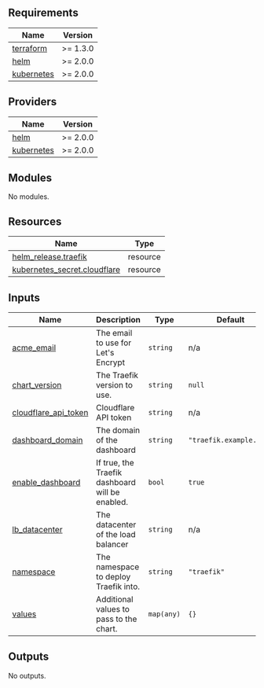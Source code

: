 <!-- BEGIN_TF_DOCS -->
## Requirements

| Name | Version |
|------|---------|
| <a name="requirement_terraform"></a> [terraform](#requirement\_terraform) | >= 1.3.0 |
| <a name="requirement_helm"></a> [helm](#requirement\_helm) | >= 2.0.0 |
| <a name="requirement_kubernetes"></a> [kubernetes](#requirement\_kubernetes) | >= 2.0.0 |

## Providers

| Name | Version |
|------|---------|
| <a name="provider_helm"></a> [helm](#provider\_helm) | >= 2.0.0 |
| <a name="provider_kubernetes"></a> [kubernetes](#provider\_kubernetes) | >= 2.0.0 |

## Modules

No modules.

## Resources

| Name | Type |
|------|------|
| [helm_release.traefik](https://registry.terraform.io/providers/hashicorp/helm/latest/docs/resources/release) | resource |
| [kubernetes_secret.cloudflare](https://registry.terraform.io/providers/hashicorp/kubernetes/latest/docs/resources/secret) | resource |

## Inputs

| Name | Description | Type | Default | Required |
|------|-------------|------|---------|:--------:|
| <a name="input_acme_email"></a> [acme\_email](#input\_acme\_email) | The email to use for Let's Encrypt | `string` | n/a | yes |
| <a name="input_chart_version"></a> [chart\_version](#input\_chart\_version) | The Traefik version to use. | `string` | `null` | no |
| <a name="input_cloudflare_api_token"></a> [cloudflare\_api\_token](#input\_cloudflare\_api\_token) | Cloudflare API token | `string` | n/a | yes |
| <a name="input_dashboard_domain"></a> [dashboard\_domain](#input\_dashboard\_domain) | The domain of the dashboard | `string` | `"traefik.example.com"` | no |
| <a name="input_enable_dashboard"></a> [enable\_dashboard](#input\_enable\_dashboard) | If true, the Traefik dashboard will be enabled. | `bool` | `true` | no |
| <a name="input_lb_datacenter"></a> [lb\_datacenter](#input\_lb\_datacenter) | The datacenter of the load balancer | `string` | n/a | yes |
| <a name="input_namespace"></a> [namespace](#input\_namespace) | The namespace to deploy Traefik into. | `string` | `"traefik"` | no |
| <a name="input_values"></a> [values](#input\_values) | Additional values to pass to the chart. | `map(any)` | `{}` | no |

## Outputs

No outputs.
<!-- END_TF_DOCS -->